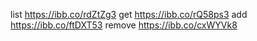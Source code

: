 list https://ibb.co/rdZtZg3
get https://ibb.co/rQ58ps3
add https://ibb.co/ftDXT53
remove https://ibb.co/cxWYVk8
